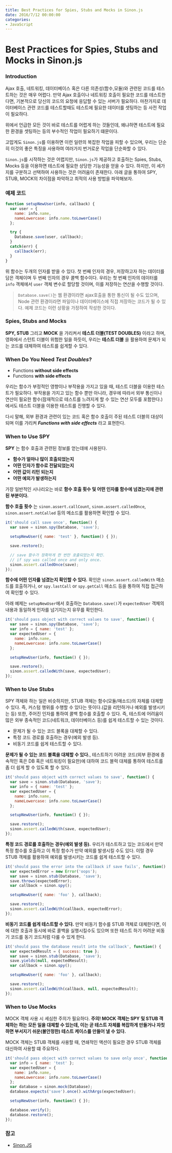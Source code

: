 ```yaml
---
title: Best Practices for Spies, Stubs and Mocks in Sinon.js
date: 2016/7/12 00:00:00
categories:
- JavaScript
---
```


# Best Practices for Spies, Stubs and Mocks in Sinon.js

### Introduction
Ajax 호출, 네트워킹, 데이터베이스 혹은 다른 의존성(함수,모듈)와 관련된 코드를 테스트하는 것은 매우 어렵다. 만약 Ajax 호출이나 네트워킹 호출이 필요한 코드를 테스트한다면, 기본적으로 당신의 코드의 요청에 응답할 수 있는 서버가 필요하다. 마찬가지로 데이터베이스 관련 코드를 테스트할때도 테스트에 필요한 데이터를 셋팅하는 등 사전 작업이 필요하다.

위에서 언급한 모든 것이 바로 테스트를 어렵게 하는 것들인데, 왜냐하면 테스트에 필요한 환경을 셋팅하는 등의 부수적인 작업이 필요하기 떄문이다.

고맙게도 <code>Sinon.js</code>를 이용하면 이런 일련의 복잡한 작업을 피할 수 있으며, 우리는 단순히 이것의 좋은 특징을 사용하여 여러가지 번거로운 작업을 단순화할 수 있다.

<code>Sinon.js</code>를 시작하는 것은 어렵지만, <code>Sinon.js</code>가 제공하고 호출하는 Spies, Stubs, Mocks 등을 이용하면 테스트에 필요한 상당한 기능성을 얻을 수 있다. 하지만, 이 세가지를 구분하고 선택하여 사용하는 것은 어려움이 존재한다. 아래 글을 통하여 SPY, STUB, MOCK의 차이점을 파악하고 최적의 사용 방법을 파악해보자.



### 예제 코드
```javascript
function setupNewUser(info, callback) {
  var user = {
    name: info.name,
    nameLowercase: info.name.toLowerCase()
  };

  try {
    Database.save(user, callback);
  }
  catch(err) {
    callback(err);
  }
}
```

위 함수는 두개의 인자를 받을 수 있다. 첫 번째 인자의 경우, 저장하고자 하는 데이터를 담은 객체이며 두 번째 인자의 경우 콜백 함수이다. 우리는 첫 번째 인자의 데이터를 <code>info</code> 객체에서 <code>user</code> 객체 변수로 할당할 것이며, 이를 저장하는 연산을 수행할 것이다.
> <code>Database.save()</code>는 웹 환경이라면 ajax호출을 통한 통신이 될 수도 있으며, Node 관련 환경이라면 파일이나 데이터베이스에 직접 저장하는 코드가 될 수 있다. 예제 코드는 이런 상황을 가정하여 작성한 것이다.</code>


### Spies, Stubs and Mocks
**SPY, STUB** 그리고 **MOCK** 을 가리켜서 **테스트 더블(TEST DOUBLES)** 이라고 하며, 영화에서 스턴트 더블이 위험한 일을 하듯이, 우리는 **테스트 더블** 을 활용하여 문제가 되는 코드를 대체하여 테스트를 쉽게할 수 있다.


### When Do You Need ***Test Doubles***?
- Functions **without side effects**
- Functions **with side effects**

우리는 함수가 부정적인 영향이나 부작용을 가지고 있을 때, 테스트 더블을 이용한 테스트가 필요하다. 부작용을 가지고 있는 함수 뿐만 아니라, 경우에 따라서 외부 통신이나 연산이 필요한 함수(잠재적으로 테스트를 느려지게 할 수 있는 연산 모두를 포함한다.)에서도 테스트 더블을 이용한 테스트를 진행할 수 있다.

다시 말해, 외부 환경과 관련이 있는 코드 혹은 함수 호출이 주된 테스트 더블의 대상이 되며 이를 가리켜 ***Functions with side effects*** 라고 표현한다.

### When to Use SPY
**SPY** 는 함수 호출과 관련된 정보를 얻는데에 사용된다.
- **함수가 얼마나 많이 호출되었는지**
- **어떤 인자가 함수로 전달되었는지**
- **어떤 값이 리턴 되는지**
- **어떤 예외가 발생하는지**

가장 일반적인 시나리오는 바로 **함수 호출 횟수 및 어떤 인자를 함수에 넘겼는지에 관련된 부분이다.**


**함수 호출 횟수** 는 <code>sinon.assert.callCount</code>, <code>sinon.assert.calledOnce</code>, <code>sinon.assert.notCalled</code> 등의 메소드를 활용하면 확인할 수 있다.
```javascript
it('should call save once', function() {
  var save = sinon.spy(Database, 'save');

  setupNewUser({ name: 'test' }, function() { });

  save.restore();

  // save 함수가 정확하게 한 번만 호출되었는지 확인.
  // if spy was called once and only once.
  sinon.assert.calledOnce(save);
});
```


**함수에 어떤 인자를 넘겼는지 확인할 수 있다.** 확인은 <code>sinon.assert.calledWith</code> 매소드를 호출하거나, or <code>spy.lastCall</code> or <code>spy.getCall</code> 매소드 등을 통하여 직접 접근하여 확인할 수 있다.

아래 예제는 <code>setupNewUser</code>에서 호출하는 <code>Database.save()</code>가 <code>expectedUser</code> 객체의 내용과 동일하게 인자를 넘기지는지 유무를 확인한다.
```javascript
it('should pass object with correct values to save', function() {
  var save = sinon.spy(Database, 'save');
  var info = { name: 'test' };
  var expectedUser = {
    name: info.name,
    nameLowercase: info.name.toLowerCase()
  };

  setupNewUser(info, function() { });

  save.restore();
  sinon.assert.calledWith(save, expectedUser);
});
```


### When to Use Stubs
SPY 객체와 하는 일은 비슷하지만, STUB 객체는 함수(모듈/매소드)의 자체를 대체할 수 있다. 즉, 커스텀 행위를 수행할 수 있다는 뜻이다.(값을 리턴하거나 예외를 발생시키는 등) 또한, 주어진 인자를 통하여 콜백 함수를 호출할 수 있다. 즉, 테스트에 어려움이 많은 외부 종속적인 코드(네트워크, 데이터베이스 등)를 쉽게 테스트할 수 있는 것이다.

- 문제가 될 수 있는 코드 블록을 대체할 수 있다.
- 특정 코드 경로를 호출하는 경우(예외 발생 등).
- 비동기 코드를 쉽게 테스트할 수 있다.

**문제가 될 수 있는 코드 블록을 대체할 수 있다.**,
테스트하기 어려운 코드(외부 환경에 종속적인 혹은 DB 혹은 네트워킹이 필요한)에 대하여 코드 블럭 대체를 통하여 테스트를 좀 더 쉽게 할 수 있도록 할 수 있다.
```javascript
it('should pass object with correct values to save', function() {
  var save = sinon.stub(Database, 'save');
  var info = { name: 'test' };
  var expectedUser = {
    name: info.name,
    nameLowercase: info.name.toLowerCase()
  };

  setupNewUser(info, function() { });

  save.restore();
  sinon.assert.calledWith(save, expectedUser);
});
```

**특정 코드 경로를 호출하는 경우(예외 발생 등).**
우리가 테스트하고 있는 코드에서 만약 특정 함수를 호출하고 이 특정 함수가 만약 예외를 발생시킬 수도 있다. 이럴 경우 STUB 객체를 활용하여 예외를 발생시키는 코드를 쉽게 테스트할 수 있다.

```javascript
it('should pass the error into the callback if save fails', function() {
  var expectedError = new Error('oops');
  var save = sinon.stub(Database, 'save');
  save.throws(expectedError);
  var callback = sinon.spy();

  setupNewUser({ name: 'foo' }, callback);

  save.restore();
  sinon.assert.calledWith(callback, expectedError);
});
```

**비동기 코드를 쉽게 테스트할 수 있다.**
만약 비동기 함수를 STUB 객체로 대체한다면, 이에 대한 호출과 동시에 바로 콜백을 실행시킬수도 있으며 또한 테스트 하기 어려운 비동기 코드를 동기 코드처럼 다룰 수 있게 한다.

```javascript
it('should pass the database result into the callback', function() {
  var expectedResult = { success: true };
  var save = sinon.stub(Database, 'save');
  save.yields(null, expectedResult);
  var callback = sinon.spy();

  setupNewUser({ name: 'foo' }, callback);

  save.restore();
  sinon.assert.calledWith(callback, null, expectedResult);
});
```


### When to Use Mocks
MOCK 객체 사용 시 세심한 주의가 필요하다. **주의! MOCK 객체는 SPY 및 STUB 객체하는 하는 모든 일을 대체할 수 있는데, 이는 곧 테스트 자체를 복잡하게 만들거나 자칫하면 부서지기 쉬운(불안정한) 테스트 케이스를 만들어 낼 수 있다.**

MOCK 객체는 STUB 객체를 사용할 때, 연쇄적인 액션이 필요한 경우 STUB 객체를 대신하여 사용할 떄 주요하다.

```javascript
it('should pass object with correct values to save only once', function() {
  var info = { name: 'test' };
  var expectedUser = {
    name: info.name,
    nameLowercase: info.name.toLowerCase()
  };
  var database = sinon.mock(Database);
  database.expects('save').once().withArgs(expectedUser);

  setupNewUser(info, function() { });

  database.verify();
  database.restore();
});
```


### 참고
- [Sinon.JS](http://sinonjs.org/docs/)
